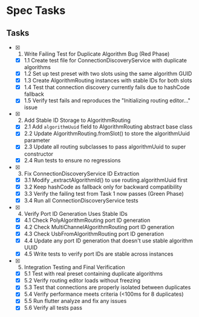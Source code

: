 # Spec Tasks

## Tasks

- [x] 1. Write Failing Test for Duplicate Algorithm Bug (Red Phase)
  - [x] 1.1 Create test file for ConnectionDiscoveryService with duplicate algorithms
  - [x] 1.2 Set up test preset with two slots using the same algorithm GUID
  - [x] 1.3 Create AlgorithmRouting instances with stable IDs for both slots
  - [x] 1.4 Test that connection discovery currently fails due to hashCode fallback
  - [x] 1.5 Verify test fails and reproduces the "Initializing routing editor..." issue

- [x] 2. Add Stable ID Storage to AlgorithmRouting
  - [x] 2.1 Add `algorithmUuid` field to AlgorithmRouting abstract base class
  - [x] 2.2 Update AlgorithmRouting.fromSlot() to store the algorithmUuid parameter
  - [x] 2.3 Update all routing subclasses to pass algorithmUuid to super constructor
  - [x] 2.4 Run tests to ensure no regressions

- [x] 3. Fix ConnectionDiscoveryService ID Extraction
  - [x] 3.1 Modify _extractAlgorithmId() to use routing.algorithmUuid first
  - [x] 3.2 Keep hashCode as fallback only for backward compatibility
  - [x] 3.3 Verify the failing test from Task 1 now passes (Green Phase)
  - [x] 3.4 Run all ConnectionDiscoveryService tests

- [x] 4. Verify Port ID Generation Uses Stable IDs
  - [x] 4.1 Check PolyAlgorithmRouting port ID generation
  - [x] 4.2 Check MultiChannelAlgorithmRouting port ID generation  
  - [x] 4.3 Check UsbFromAlgorithmRouting port ID generation
  - [x] 4.4 Update any port ID generation that doesn't use stable algorithm UUID
  - [x] 4.5 Write tests to verify port IDs are stable across instances

- [x] 5. Integration Testing and Final Verification
  - [x] 5.1 Test with real preset containing duplicate algorithms
  - [x] 5.2 Verify routing editor loads without freezing
  - [x] 5.3 Test that connections are properly isolated between duplicates
  - [x] 5.4 Verify performance meets criteria (<100ms for 8 duplicates)
  - [x] 5.5 Run flutter analyze and fix any issues
  - [x] 5.6 Verify all tests pass